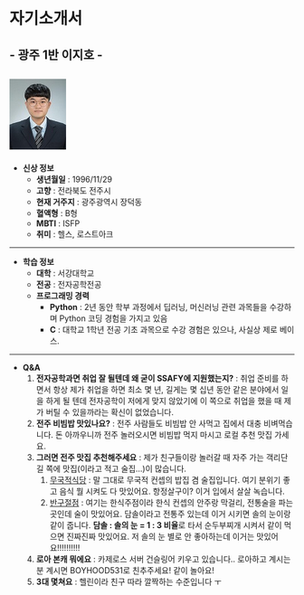 # 자기소개서
## - 광주 1반 이지호 -

![이미지](https://github.com/jeho1129/jeho1129/blob/master/asdf.jpg)
---
- **신상 정보**
    - **생년월일** : 1996/11/29
    - **고향** : 전라북도 전주시
    - **현재 거주지** : 광주광역시 장덕동
    - **혈액형** : B형
    - **MBTI** : ISFP
    - **취미** : 헬스, 로스트아크
---
- **학습 정보**
    - **대학** : 서강대학교
    - **전공** : 전자공학전공
    - **프로그래밍 경력**
      - **Python** : 2년 동안 학부 과정에서 딥러닝, 머신러닝 관련 과목들을 수강하며 Python 코딩 경험을 가지고 있음
      - **C** : 대학교 1학년 전공 기초 과목으로 수강 경험은 있으나, 사실상 제로 베이스.
---
- **Q&A**
    1. **전자공학과면 취업 잘 될텐데 왜 굳이 SSAFY에 지원했는지?** : 취업 준비를 하면서 항상 제가 취업을 하면 최소 몇 년, 길게는 몇 십년 동안 같은 분야에서 일을 하게 될 텐데 전자공학이 저에게 맞지 않았기에 이 쪽으로 취업을 했을 때 제가 버틸 수 있을까라는 확신이 없었습니다.
    2. **전주 비빔밥 맛있나요?** : 전주 사람들도 비빔밥 안 사먹고 집에서 대충 비벼먹습니다. 돈 아까우니까 전주 놀러오시면 비빔밥 먹지 마시고 로컬 추천 맛집 가세요.
    3. **그러면 전주 맛집 추천해주세요** : 제가 친구들이랑 놀러갈 때 자주 가는 객리단길 쪽에 맛집(이라고 적고 술집...)이 많습니다.
       1. [무국적식당](https://search.naver.com/search.naver?sm=tab_hty.top&where=nexearch&query=%EC%A0%84%EC%A3%BC+%EB%AC%B4%EA%B5%AD%EC%A0%81%EC%8B%9D%EB%8B%B9&oquery=%EB%AC%B4%EA%B5%AD%EC%A0%81%EC%8B%9D%EB%8B%B9&tqi=i6HSolp0J1sssMDAdHRssssstmK-050653) : 말 그대로 무국적 컨셉의 밥집 겸 술집입니다. 여기 분위기 좋고 음식 뭘 시켜도 다 맛있어요. 항정살구이? 이거 입에서 살살 녹습니다.
       2. [반구절점](https://search.naver.com/search.naver?sm=tab_hty.top&where=nexearch&query=%EC%A0%84%EC%A3%BC+%EB%B0%98%EA%B5%AC%EC%A0%88%EC%A0%90&oquery=%EC%A0%84%EC%A3%BC+%EB%AC%B4%EA%B5%AD%EC%A0%81%EC%8B%9D%EB%8B%B9&tqi=i6HSrwp0J1sssMACa2ZssssssZl-346099) : 여기는 한식주점이라 한식 컨셉의 안주랑 막걸리, 전통술을 파는 곳인데 술이 맛있어요. 담솔이라고 전통주 있는데 이거 시키면 솔의 눈이랑 같이 줍니다. **담솔 : 솔의 눈 = 1 : 3 비율**로 타서 순두부찌개 시켜서 같이 먹으면 진짜진짜 맛있어요. 저 솔의 눈 별로 안 좋아하는데 이거는 맛있어요!!!!!!!!!!
    4. **로아 본캐 뭐에요** : 카제로스 서버 건슬링어 키우고 있습니다.. 로아하고 계시는 분 계시면 BOYHOOD531로 친추주세요! 같이 놀아요!
    5. **3대 몇쳐요** : 헬린이라 친구 따라 깔짝하는 수준입니다 ㅜ


